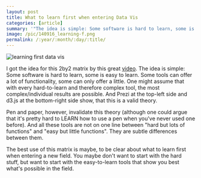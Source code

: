 ```yaml
---
layout: post
title: What to learn first when entering Data Vis
categories: [article]
summary: '"The idea is simple: Some software is hard to learn, some is easy to learn."'
image: /pic/140916_learning-f.png
permalink: /:year/:month/:day/:title/
---
```


![learning first data vis](/pic/140916_learning.jpg)

<p>I got the idea for this 2by2 matrix by this great <a href="http://www.ustream.tv/recorded/27333669/highlight/307682" target="_blank">video</a>. The idea is simple: Some software is hard to learn, some is easy to learn. Some tools can offer a lot of functionality, some can only offer a little. One might assume that with every hard-to-learn and therefore complex tool, the most complex/individual results are possible. And Prezi at the top-left side and d3.js at the bottom-right side show, that this is a valid theory.&nbsp;</p>
<p>Pen and paper, however, invalidate this theory (although one could argue that it's pretty hard to LEARN how to use a pen when you've never used one before). And all these tools are not on one line between "hard but lots of functions" and "easy but little functions". They are subtle differences between them.&nbsp;</p>
<p>The best use of this matrix is maybe, to be clear about what to learn first when entering a new field. You maybe don't want to start with the hard stuff, but want to start with the easy-to-learn tools that show you best what's possible in the field.&nbsp;</p>

